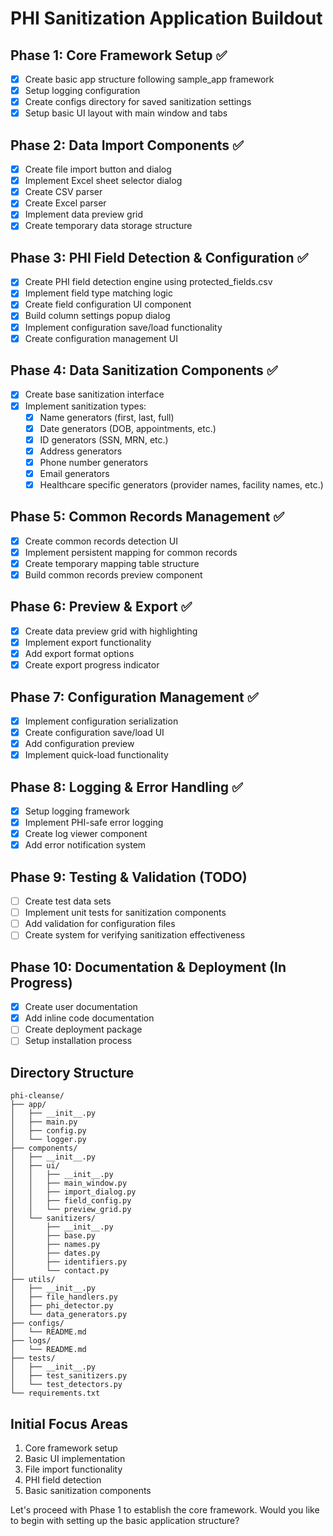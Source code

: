 # PHI Sanitization Application Buildout

## Phase 1: Core Framework Setup ✅
- [x] Create basic app structure following sample_app framework
- [x] Setup logging configuration
- [x] Create configs directory for saved sanitization settings
- [x] Setup basic UI layout with main window and tabs

## Phase 2: Data Import Components ✅
- [x] Create file import button and dialog
- [x] Implement Excel sheet selector dialog
- [x] Create CSV parser
- [x] Create Excel parser
- [x] Implement data preview grid
- [x] Create temporary data storage structure

## Phase 3: PHI Field Detection & Configuration ✅
- [x] Create PHI field detection engine using protected_fields.csv
- [x] Implement field type matching logic
- [x] Create field configuration UI component
- [x] Build column settings popup dialog
- [x] Implement configuration save/load functionality
- [x] Create configuration management UI

## Phase 4: Data Sanitization Components ✅
- [x] Create base sanitization interface
- [x] Implement sanitization types:
  - [x] Name generators (first, last, full)
  - [x] Date generators (DOB, appointments, etc.)
  - [x] ID generators (SSN, MRN, etc.)
  - [x] Address generators
  - [x] Phone number generators
  - [x] Email generators
  - [x] Healthcare specific generators (provider names, facility names, etc.)

## Phase 5: Common Records Management ✅
- [x] Create common records detection UI
- [x] Implement persistent mapping for common records
- [x] Create temporary mapping table structure
- [x] Build common records preview component

## Phase 6: Preview & Export ✅
- [x] Create data preview grid with highlighting
- [x] Implement export functionality
- [x] Add export format options
- [x] Create export progress indicator

## Phase 7: Configuration Management ✅
- [x] Implement configuration serialization
- [x] Create configuration save/load UI
- [x] Add configuration preview
- [x] Implement quick-load functionality

## Phase 8: Logging & Error Handling ✅
- [x] Setup logging framework
- [x] Implement PHI-safe error logging
- [x] Create log viewer component
- [x] Add error notification system

## Phase 9: Testing & Validation (TODO)
- [ ] Create test data sets
- [ ] Implement unit tests for sanitization components
- [ ] Add validation for configuration files
- [ ] Create system for verifying sanitization effectiveness

## Phase 10: Documentation & Deployment (In Progress)
- [x] Create user documentation
- [x] Add inline code documentation
- [ ] Create deployment package
- [ ] Setup installation process

## Directory Structure
```
phi-cleanse/
├── app/
│   ├── __init__.py
│   ├── main.py
│   ├── config.py
│   └── logger.py
├── components/
│   ├── __init__.py
│   ├── ui/
│   │   ├── __init__.py
│   │   ├── main_window.py
│   │   ├── import_dialog.py
│   │   ├── field_config.py
│   │   └── preview_grid.py
│   └── sanitizers/
│       ├── __init__.py
│       ├── base.py
│       ├── names.py
│       ├── dates.py
│       ├── identifiers.py
│       └── contact.py
├── utils/
│   ├── __init__.py
│   ├── file_handlers.py
│   ├── phi_detector.py
│   └── data_generators.py
├── configs/
│   └── README.md
├── logs/
│   └── README.md
├── tests/
│   ├── __init__.py
│   ├── test_sanitizers.py
│   └── test_detectors.py
└── requirements.txt
```

## Initial Focus Areas
1. Core framework setup
2. Basic UI implementation
3. File import functionality
4. PHI field detection
5. Basic sanitization components

Let's proceed with Phase 1 to establish the core framework. Would you like to begin with setting up the basic application structure?
